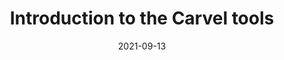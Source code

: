 ---
date: '2021-09-13'
description: Introduction to Carvel, simple and composable tools for application
lab: lab-carvel
lastmod: '2021-10-03'
length: 15
logo: "/images/workshops/logo-kubernetes.svg"
summary: Introduction to Carvel, simple and composable tools for application
tags:
  - Spring
  - Microservices
  - Kubernetes
  - Spring Boot
  - Tanzu
title: Introduction to the Carvel tools
aliases:
  - /workshops/lab-getting-started-with-carvel
---